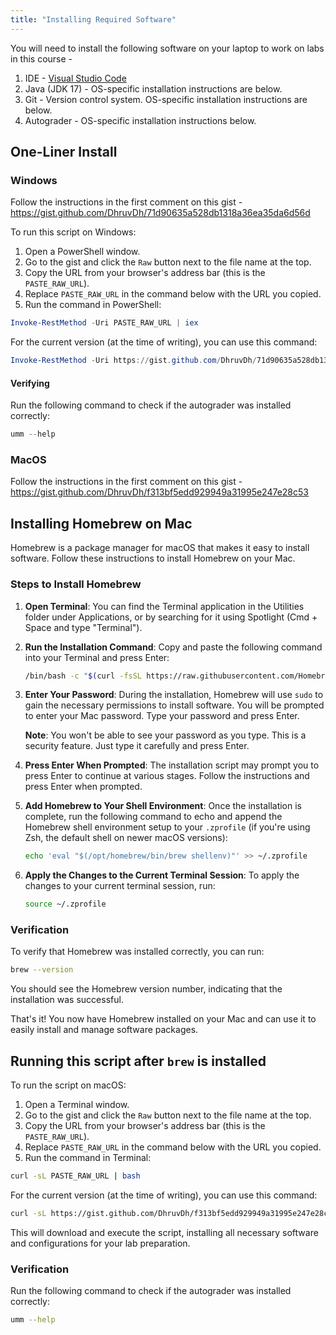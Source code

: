 ```yaml
---
title: "Installing Required Software"
---
```


You will need to install the following software on your laptop to work on labs in this course -

1. IDE - [Visual Studio Code](https://code.visualstudio.com/download)
2. Java (JDK 17) - OS-specific installation instructions are below.
3. Git - Version control system. OS-specific installation instructions are below.
4. Autograder - OS-specific installation instructions below.

## One-Liner Install

### Windows

Follow the instructions in the first comment on this gist - <https://gist.github.com/DhruvDh/71d90635a528db1318a36ea35da6d56d>

To run this script on Windows:

1. Open a PowerShell window.
2. Go to the gist and click the `Raw` button next to the file name at the top.
3. Copy the URL from your browser's address bar (this is the `PASTE_RAW_URL`).
4. Replace `PASTE_RAW_URL` in the command below with the URL you copied.
5. Run the command in PowerShell:

```powershell
Invoke-RestMethod -Uri PASTE_RAW_URL | iex
```

For the current version (at the time of writing), you can use this command:

```powershell
Invoke-RestMethod -Uri https://gist.github.com/DhruvDh/71d90635a528db1318a36ea35da6d56d/raw/0b91af6a35df6baa0835a3e97648e4f59baf76a1/lab-prep-windows.ps1 | iex
```

#### Verifying

Run the following command to check if the autograder was installed correctly:

```powershell
umm --help
```

### MacOS

Follow the instructions in the first comment on this gist - <https://gist.github.com/DhruvDh/f313bf5edd929949a31995e247e28c53>

## Installing Homebrew on Mac

Homebrew is a package manager for macOS that makes it easy to install software. Follow these instructions to install Homebrew on your Mac.

### Steps to Install Homebrew

1. **Open Terminal**: You can find the Terminal application in the Utilities folder under Applications, or by searching for it using Spotlight (Cmd + Space and type "Terminal").

2. **Run the Installation Command**: Copy and paste the following command into your Terminal and press Enter:

   ```bash
   /bin/bash -c "$(curl -fsSL https://raw.githubusercontent.com/Homebrew/install/HEAD/install.sh)"
   ```

3. **Enter Your Password**: During the installation, Homebrew will use `sudo` to gain the necessary permissions to install software. You will be prompted to enter your Mac password. Type your password and press Enter.

   **Note**: You won't be able to see your password as you type. This is a security feature. Just type it carefully and press Enter.

4. **Press Enter When Prompted**: The installation script may prompt you to press Enter to continue at various stages. Follow the instructions and press Enter when prompted.

5. **Add Homebrew to Your Shell Environment**: Once the installation is complete, run the following command to echo and append the Homebrew shell environment setup to your `.zprofile` (if you're using Zsh, the default shell on newer macOS versions):

   ```bash
   echo 'eval "$(/opt/homebrew/bin/brew shellenv)"' >> ~/.zprofile
   ```

6. **Apply the Changes to the Current Terminal Session**: To apply the changes to your current terminal session, run:

   ```bash
   source ~/.zprofile
   ```

### Verification

To verify that Homebrew was installed correctly, you can run:

```bash
brew --version
```

You should see the Homebrew version number, indicating that the installation was successful.

That's it! You now have Homebrew installed on your Mac and can use it to easily install and manage software packages.

## Running this script after `brew` is installed

To run the script on macOS:

1. Open a Terminal window.
2. Go to the gist and click the `Raw` button next to the file name at the top.
3. Copy the URL from your browser's address bar (this is the `PASTE_RAW_URL`).
4. Replace `PASTE_RAW_URL` in the command below with the URL you copied.
5. Run the command in Terminal:

```bash
curl -sL PASTE_RAW_URL | bash
```

For the current version (at the time of writing), you can use this command:

```bash
curl -sL https://gist.github.com/DhruvDh/f313bf5edd929949a31995e247e28c53/raw/15557bc1e5cb2f2086b9ea111d20e00b25f4ec32/lab-prep-macos.sh | bash
```

This will download and execute the script, installing all necessary software and configurations for your lab preparation.

### Verification

Run the following command to check if the autograder was installed correctly:

```bash
umm --help
```

<!-- ## IDE - Visual Studio Code

Download and install Visual Studio Code from [here](https://code.visualstudio.com/download).

Please go through the following videos to get familiar with Visual Studio Code - [https://code.visualstudio.com/docs](https://code.visualstudio.com/docs/getstarted/introvideos)

Then, install the following extensions -

1. <https://marketplace.visualstudio.com/items?itemName=vscjava.vscode-java-pack>
2. <https://marketplace.visualstudio.com/items?itemName=MS-vsliveshare.vsliveshare>

Finally, you *may* be collaborating in labs with other students. Please go to <https://code.visualstudio.com/learn/collaboration/live-share> and learn about how to do the same.

## Windows

### Git

1. We will be using `scoop` again to install git. Ensure you've gone through the previous steps. Copy and paste the following command into the terminal and press enter:

  ```powershell
  scoop install git
  ```

2. Verify that git is installed. Copy and paste the following command into a **NEW** terminal window and press enter:

  ```powershell
  git --version
  ```

  If you don't get an error, you should be good to go.

### Java (JDK 17)

We will be using a "package manager" to install the software we need, called `scoop`. A package manager is a tool that allows you to install software from the command line. It is similar to the `apt` package manager on Ubuntu, or `brew` on MacOS.

1. To start, please open a terminal by opening the start menu, typing `Terminal`, and selecting the `Windows Terminal` app.

  You should see a Powershell window open up. If you see a different shell, please click the down arrow in the top bar and select `Powershell`. You should see a prompt like this:

  ```powershell
  PS C:\Users\yourusername>
  ```

2. If you see a different prompt, please let the instructor know.

  Now, copy and paste the following command into the terminal and press enter:

  ```powershell
  Set-ExecutionPolicy -ExecutionPolicy RemoteSigned -Scope CurrentUser
  ```

  This will allow the "current user" (you) to run scripts that you download from the internet.

3. Next, copy and paste the following command into the terminal and press enter:

  ```powershell
  Invoke-RestMethod -Uri https://get.scoop.sh | Invoke-Expression
  ```

  This will download and run the installer for the `scoop` package manager.

4. We will now add a "bucket" to scoop, which is a "bucket" of software `scoop` can install. Java is not in the default "main" bucket. Copy and paste the following command into the terminal and press enter:

  ```powershell
  scoop bucket add java
  ```

5. Now, we can install Java. Copy and paste the following command into the terminal and press enter:

  ```powershell
  scoop install openjdk
  ```

6. Finally, we can verify that Java is installed. Copy and paste the following command into a **NEW** terminal window and press enter:

  ```powershell
  javac --version
  ```
  
  If you don't get an error, you should be good to go.

### Autograder

1. We will need to install a compiler for a different programming language, called `rust`. The compiler will download, compile, and finally install the autograder. Before we begin, we need to install a few dependencies. Copy and paste the following command into the terminal and press enter:

  ```powershell
  scoop install mingw
  ```

1. Now, let's install `rust`. Go to <https://rustup.rs/> and download and run `rustup-init.exe`. This will open a terminal window, and you should see a window that asks you whether or not you want to install pre-requisites. The **third** option should say *Don't install pre-requisites* and that is the one you choose **by pressing `3` and then Enter**.

  ```
  info: downloading installer

  Welcome to Rust!

  This will download and install the official compiler for the Rust
  programming language, and its package manager, Cargo.

  ...
  ...

  Current installation options:

    default host triple: ...
      default toolchain: ...
                 profile: ...
    modify PATH variable: ...

  1) Proceed with installation (default)
  2) Customize installation
  3) Cancel installation
  ```

2. This is a CLI menu-driven installer. Please configure it as follows, by first pressing `2` to customize installation.

  You should then see -

  ```powershell
  I'm going to ask you the value of each of these installation options.
  You may simply press the Enter key to leave unchanged.

  Default host triple? [aarch64-apple-darwin]
  ```

3. Please type `x86_64-pc-windows-gnu` and press enter.

  You should then see -

  ```powershell
  Default toolchain? [stable]
  ```

4. Please type `nightly` and press enter.

  You should then see -

  ```powershell
  Profile (minimal default, default, complete)? [default]
  ```

5. Please type `minimal` and press enter.

  You should then see -

  ```powershell
  Modify PATH variable? (y/n) [y]
  ```

6. Please type `y` and press enter.

  You should then see -

  ```powershell
  Current installation options:

   default host triple: x86_64-pc-windows-gnu
     default toolchain: nightly
                profile: minimal
  modify PATH variable: yes

  1) Proceed with installation (default)
  2) Customize installation
  3) Cancel installation

  > 
  ```

7. Please press enter or `1` to proceed with installation as configured.

8. Open a **NEW** terminal window, type `cargo --version` and press enter. You should see something similar to -

  ```powershell
  cargo 1.77.0-nightly (2ce45605d 2024-01-04)
  ```

  The version number may be different, but as long as you don't see an error, you should be good to go.

9. Finally, we can install the autograder. Copy and paste the following command into the terminal and press enter:

  ```powershell
  cargo install --git=https://github.com/DhruvDh/umm.git
  ```

10. You can now run `umm --help` to check if it was installed correctly. If you don't see any errors, you should be good to go.

## MacOS

### Java (JDK 17)

We will be using a "package manager" to install the software we need, called `brew`. A package manager is a tool that allows you to install software from the command line. It is similar to the `apt` package manager on Ubuntu, or `scoop` on Windows.

1. To start, please open a terminal by opening the spotlight search and typing `Terminal` and selecting the `Terminal` app.

  You should see a terminal window open up. You should see a prompt like this:

  ```bash
  yourusername@yourcomputername ~ %
  ```

  If you see a different prompt, please let the instructor know.

2. Before we begin, we need to install a few dependencies. Copy and paste the following command into the terminal and press enter:

  ```bash
  xcode-select --install
  ```

3. Next, copy and paste the following command into the terminal and press enter:

  ```bash
  /bin/bash -c "$(curl -fsSL https://raw.githubusercontent.com/Homebrew/install/HEAD/install.sh)"
  ```

  This will download and run the installer for the `brew` package manager.

  Once the installation is complete, we need to add `brew` to the path, so all future terminals will know where to find it. You can do this by running -

  ```bash
  echo 'eval "$(/opt/homebrew/bin/brew shellenv)"' >> ~/.zprofile
  ```

  Followed by -
  
  ```bash
  eval "$(/opt/homebrew/bin/brew shellenv)"
  ```

4. Nex, try opening a new terminal window and typing `brew --`version` and pressing enter. You should see something similar to -

  ```bash
  Homebrew 3.2.12
  Homebrew/homebrew-core (git revision 3c2b; last commit 2021-10-13)
  ```

  The version number may be different, but as long as you don't see an error, you should be good to go.

5. We will now install Java. Copy and paste the following command into the terminal and press enter:

  ```bash
  brew install openjdk
  ```

6. Finally, we can verify that Java is installed. Copy and paste the following command into a **NEW** terminal window and press enter:

  ```bash
  javac --version
  ```

  If you don't get an error, you should be good to go.

### Git

1. We will be using `brew` again to install git. Ensure you've gone through the previous steps. Copy and paste the following command into the terminal and press enter:

  ```bash
  brew install git
  ```

2. Verify that git is installed. Copy and paste the following command into a **NEW** terminal window and press enter:

  ```bash
  git --version
  ```

  If you don't get an error, you should be good to go.

### Autograder

1. We will need to install a compiler for a different programming language, called `rust`. The compiler will download, compile, and finally install the autograder.

2. Now, let's install rust. You can do so by running -

  ```bash
  curl https://sh.rustup.rs -sSf | sh -s -- --default-toolchain nightly
  ```

3. After that, you need to add `rust` to path, so all future terminals will know where to find it. You can do this by running -

  ```bash
  source $HOME/.cargo/env
  ```

4. Open a **NEW** terminal window, type `cargo --version` and press enter. You should see something similar to -

  ```bash
  cargo 1.77.0-nightly (2ce45605d 2024-01-04)
  ```

  The version number may be different, but as long as you don't see an error, you should be good to go.

5. Finally, we can install the autograder. Copy and paste the following command into the terminal and press enter:

  ```bash
  cargo install --git=https://github.com/DhruvDh/umm.git
  ```

6. You can now run `umm --help` to check if it was installed correctly. If you don't see any errors, you should be good to go. -->

